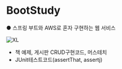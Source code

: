 # BootStudy


● 스프링 부트와 AWS로 혼자 구현하는 웹 서비스


![XL](https://user-images.githubusercontent.com/98295182/190609590-f93924fc-c9d6-4b58-a061-e31b9ee538f1.jpg)


- 책 예제, 게시판 CRUD구현코드, 머스테치
- JUnit테스트코드(assertThat, assertj)

